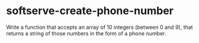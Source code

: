# softserve-create-phone-number
Write a function that accepts an array of 10 integers (between 0 and 9), that returns a string of those numbers in the form of a phone number.
